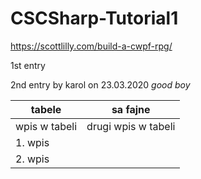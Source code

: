 # CSCSharp-Tutorial1
https://scottlilly.com/build-a-cwpf-rpg/

1st entry


2nd entry by karol on 23.03.2020
*good boy*



|tabele|sa fajne|
|--------|-----------|
|wpis w tabeli|drugi wpis w tabeli|
|1. wpis |
|2. wpis |
